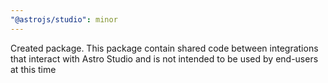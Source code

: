 ```yaml
---
"@astrojs/studio": minor
---
```


Created package. This package contain shared code between integrations that interact with Astro Studio and is not intended to be used by end-users at this time
